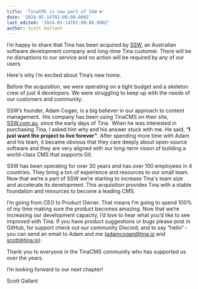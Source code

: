 ```yaml
---
title: 'TinaCMS is now part of SSW ❤️'
date: '2024-05-14T01:00:00.000Z'
last_edited: '2024-05-14T01:00:00.000Z'
author: Scott Gallant
---
```


I’m happy to share that Tina has been acquired by [SSW](https://ssw.com.au/), an Australian software development company and long-time Tina customer. There will be no disruptions to our service and no action will be required by any of our users. 

Here's why I’m excited about Tina’s new home.  

Before the acquisition, we were operating on a tight budget and a skeleton crew of just 4 developers. We were struggling to keep up with the needs of our customers and community.  

SSW’s founder, Adam Cogan, is a big believer in our approach to content management.  His company has been using TinaCMS on their site, [SSW.com.au](https://ssw.com.au/), since the early days of Tina.  When he was interested in purchasing Tina, I asked him why and his answer stuck with me. He said, **“I just want the project to live forever”**. After spending more time with Adam and his team, it became obvious that they care deeply about open-source software and they are very aligned with our long-term vision of building a world-class CMS that supports Git.  

SSW has been operating for over 30 years and has over 100 employees in 4 countries. They bring a ton of experience and resources to our small team. Now that we’re a part of SSW we’re starting to increase Tina's team size and accelerate its development. This acquisition provides Tina with a stable foundation and resources to become a leading CMS.  

I’m going from CEO to Product Owner. That means I’m going to spend 100% of my time making sure the product becomes amazing. Now that we’re increasing our development capacity, I’d love to hear what you’d like to see improved with Tina. If you have product suggestions or bugs please post in GitHub, for support check out our community Discord, and to say “hello” - you can send an email to Adam and me ([adamcogan@tina.io](mailto:adamcogan@tina.io) and [scott@tina.io](mailto:scott@tina.io)).  

Thank you to everyone in the TinaCMS community who has supported us over the years.  

I’m looking forward to our next chapter! 

Scott Gallant 
